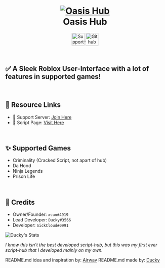 <h1 align="center">
  <br>
  <a href="https://github.com/bruvzz"><img src="https://cdn.discordapp.com/attachments/889325575108444232/1008746087206637568/unknown.png" alt="Oasis Hub"></a>
  <br>
  Oasis Hub
  <br>
</h1>

<p align="center">
<a href="https://discord.gg/t2wWA3hph3">
  <img align="center" alt="Support Server" width="40px" src="https://cdn.discordapp.com/attachments/802104294588940319/1007275287471476877/icons8-discord-48.png" />
</a>
<a href="https://github.com/bruvzz">
  <img align="center" alt="Github Profile" width="40px" src="https://cdn.discordapp.com/attachments/802104294588940319/1007275874728562871/GitHub-Mark-Light-120px-plus.png" />
</a>
</p>

<br />

## ✅ A Sleek Roblox User-Interface with a lot of features in supported games!

<br />

## 🔗 Resource Links

- 🤝 Support Server: [Join Here](https://discord.gg/t2wWA3hph3)
- 📂 Script Page: [Visit Here](https://github.com/bruvzz/oasishub/blob/main/script)

<br />

## ✨ Supported Games
 
- Criminality (Cracked Script, not apart of hub)
- Da Hood
- Ninja Legends
- Prison Life

<br />

## 📜 Credits

- Owner/Founder: `xsun#4919`
- Lead Developer: `Ducky#3566`
- Developer: `SickCloud#0991`



![Ducky's Stats](https://github-readme-stats.vercel.app/api?username=bruvzz&show_icons=true&hide_border=true)

*I know this isn't the best developed script-hub, but this was my first ever script-hub that I developed mainly on my own.*

README.md idea and inspiration by: [Airwav](https://github.com/Airwav)
README.md made by: [Ducky](https://github.com/bruvzz)
